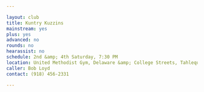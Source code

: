 ```yaml
---

layout: club
title: Kuntry Kuzzins
mainstream: yes
plus: yes
advanced: no
rounds: no
hearassist: no
schedule: 2nd &amp; 4th Saturday, 7:30 PM
location: United Methodist Gym, Delaware &amp; College Streets, Tahlequah, OK
caller: Bob Loyd
contact: (918) 456-2331

---
```


